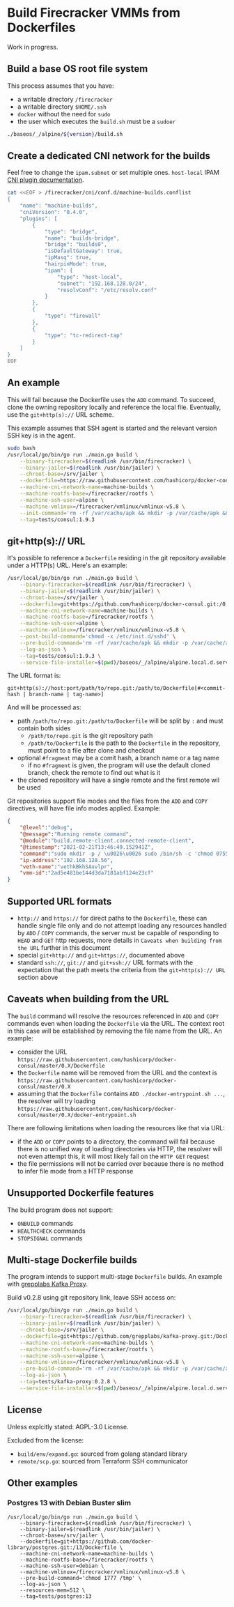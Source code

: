 # Build Firecracker VMMs from Dockerfiles

Work in progress.

## Build a base OS root file system

This process assumes that you have:

- a writable directory `/firecracker`
- a writable directory `$HOME/.ssh`
- `docker` without the need for `sudo`
- the user which executes the `build.sh` must be a `sudoer`

```sh
./baseos/_/alpine/${version}/build.sh
```

## Create a dedicated CNI network for the builds

Feel free to change the `ipam.subnet` or set multiple ones. `host-local` IPAM [CNI plugin documentation](https://www.cni.dev/plugins/ipam/host-local/).

```sh
cat <<EOF > /firecracker/cni/conf.d/machine-builds.conflist
{
    "name": "machine-builds",
    "cniVersion": "0.4.0",
    "plugins": [
        {
            "type": "bridge",
            "name": "builds-bridge",
            "bridge": "builds0",
            "isDefaultGateway": true,
            "ipMasq": true,
            "hairpinMode": true,
            "ipam": {
                "type": "host-local",
                "subnet": "192.168.128.0/24",
                "resolvConf": "/etc/resolv.conf"
            }
        },
        {
            "type": "firewall"
        },
        {
            "type": "tc-redirect-tap"
        }
    ]
}
EOF
```

## An example

This will fail because the Dockerfile uses the `ADD` command. To succeed, clone the owning repository locally and reference the local file. Eventually, use the `git+http(s)://` URL scheme.

This example assumes that SSH agent is started and the relevant version SSH key is in the agent.

```sh
sudo bash
/usr/local/go/bin/go run ./main.go build \
    --binary-firecracker=$(readlink /usr/bin/firecracker) \
    --binary-jailer=$(readlink /usr/bin/jailer) \
    --chroot-base=/srv/jailer \
    --dockerfile=https://raw.githubusercontent.com/hashicorp/docker-consul/master/0.X/Dockerfile \
    --machine-cni-network-name=machine-builds \
    --machine-rootfs-base=/firecracker/rootfs \
    --machine-ssh-user=alpine \
    --machine-vmlinux=/firecracker/vmlinux/vmlinux-v5.8 \
    --init-command='rm -rf /var/cache/apk && mkdir -p /var/cache/apk && sudo apk update' \
    --tag=tests/consul:1.9.3
```

## git+http(s):// URL

It's possible to reference a `Dockerfile` residing in the git repository available under a HTTP(s) URL. Here's an example:

```sh
/usr/local/go/bin/go run ./main.go build \
    --binary-firecracker=$(readlink /usr/bin/firecracker) \
    --binary-jailer=$(readlink /usr/bin/jailer) \
    --chroot-base=/srv/jailer \
    --dockerfile=git+https://github.com/hashicorp/docker-consul.git:/0.X/Dockerfile#master \
    --machine-cni-network-name=machine-builds \
    --machine-rootfs-base=/firecracker/rootfs \
    --machine-ssh-user=alpine \
    --machine-vmlinux=/firecracker/vmlinux/vmlinux-v5.8 \
    --post-build-command='chmod -x /etc/init.d/sshd' \
    --pre-build-command='rm -rf /var/cache/apk && mkdir -p /var/cache/apk && sudo apk update' \
    --log-as-json \
    --tag=tests/consul:1.9.3 \
    --service-file-installer=$(pwd)/baseos/_/alpine/alpine.local.d.service.sh
```

The URL format is:

```
git+http(s)://host:port/path/to/repo.git:/path/to/Dockerfile[#<commit-hash | branch-name | tag-name>]
```

And will be processed as:

- path `/path/to/repo.git:/path/to/Dockerfile` will be split by `:` and must contain both sides
  - `/path/to/repo.git` is the git repository path
  - `/path/to/Dockerfile` is the path to the `Dockerfile` in the repository, must point to a file after clone and checkout
- optional `#fragment` may be a comit hash, a branch name or a tag name
  - if no `#fragment` is given, the program will use the default cloned branch, check the remote to find out what is it
- the cloned repository will have a single remote and the first remote wil be used

Git repositories support file modes and the files from the `ADD` and `COPY` directives, will have file info modes applied. Example:

```json
{
    "@level":"debug",
    "@message":"Running remote command",
    "@module":"build.remote-client.connected-remote-client",
    "@timestamp":"2021-02-21T13:46:49.152941Z",
    "command":"sudo mkdir -p / \u0026\u0026 sudo /bin/sh -c 'chmod 0755 /tmp/QdWsoItNoHEOgarVrHGHzWBrEzDhpHMw/TfRemDQEtpRtGKbDEjlPcJvNGDOxJSNu'",
    "ip-address":"192.168.128.56",
    "veth-name":"vethkBkhSAovlpr",
    "vmm-id":"2ad5e481be144d3da7181abf124e23cf"
}
```

## Supported URL formats

- `http://` and `https://` for direct paths to the `Dockerfile`, these can handle single file only and do not attempt loading any resources handled by `ADD` / `COPY` commands, the server must be capable of responding to `HEAD` and `GET` http requests, more details in `Caveats when building from the URL` further in this document
- special `git+http://` and `git+https://`, documented above
- standard `ssh://`, `git://` and `git+ssh://` URL formats with the expectation that the path meets the criteria from the `git+http(s):// URL` section above

## Caveats when building from the URL

The `build` command will resolve the resources referenced in `ADD` and `COPY` commands even when loading the `Dockerfile` via the URL. The context root in this case will be established by removing the file name from the URL. An example:

- consider the URL `https://raw.githubusercontent.com/hashicorp/docker-consul/master/0.X/Dockerfile`
- the `Dockerfile` name will be removed from the URL and the context is `https://raw.githubusercontent.com/hashicorp/docker-consul/master/0.X`
- assuming that the `Dockerfile` contains `ADD ./docker-entrypoint.sh ...`, the resolver will try loading `https://raw.githubusercontent.com/hashicorp/docker-consul/master/0.X/docker-entrypoint.sh`

There are following limitations when loading the resources like that via URL:

- if the `ADD` or `COPY` points to a directory, the command will fail because there is no unified way of loading directories via HTTP, the resolver will not even attempt this, it will most likely fail on the `HTTP GET` request
- the file permissions will not be carried over because there is no method to infer file mode from a HTTP response

## Unsupported Dockerfile features

The build program does not support:

- `ONBUILD` commands
- `HEALTHCHECK` commands
- `STOPSIGNAL` commands

## Multi-stage Dockerfile builds

The program intends to support multi-stage `Dockerfile` builds. An example with [grepplabs Kafka Proxy](https://github.com/grepplabs/kafka-proxy).

Build v0.2.8 using git repository link, leave SSH access on:

```sh
/usr/local/go/bin/go run ./main.go build \
    --binary-firecracker=$(readlink /usr/bin/firecracker) \
    --binary-jailer=$(readlink /usr/bin/jailer) \
    --chroot-base=/srv/jailer \
    --dockerfile=git+https://github.com/grepplabs/kafka-proxy.git:/Dockerfile#v0.2.8 \
    --machine-cni-network-name=machine-builds \
    --machine-rootfs-base=/firecracker/rootfs \
    --machine-ssh-user=alpine \
    --machine-vmlinux=/firecracker/vmlinux/vmlinux-v5.8 \
    --pre-build-command='rm -rf /var/cache/apk && mkdir -p /var/cache/apk && sudo apk update' \
    --log-as-json \
    --tag=tests/kafka-proxy:0.2.8 \
    --service-file-installer=$(pwd)/baseos/_/alpine/alpine.local.d.service.sh
```

## License

Unless explcitly stated: AGPL-3.0 License.

Excluded from the license:

- `build/env/expand.go`: sourced from golang standard library
- `remote/scp.go`: sourced from Terraform SSH communicator

## Other examples

### Postgres 13 with Debian Buster slim

```
/usr/local/go/bin/go run ./main.go build \
    --binary-firecracker=$(readlink /usr/bin/firecracker) \
    --binary-jailer=$(readlink /usr/bin/jailer) \
    --chroot-base=/srv/jailer \
    --dockerfile=git+https://github.com/docker-library/postgres.git:/13/Dockerfile \
    --machine-cni-network-name=machine-builds \
    --machine-rootfs-base=/firecracker/rootfs \
    --machine-ssh-user=debian \
    --machine-vmlinux=/firecracker/vmlinux/vmlinux-v5.8 \
    --pre-build-command='chmod 1777 /tmp' \
    --log-as-json \
    --resources-mem=512 \
    --tag=tests/postgres:13
```